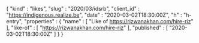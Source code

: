 {
  "kind" : "likes",
  "slug" : "2020/03/idsrb",
  "client_id" : "https://indigenous.realize.be",
  "date" : "2020-03-02T18:30:00Z",
  "h" : "h-entry",
  "properties" : {
    "name" : [ "Like of https://rizwanakhan.com/hire-riz" ],
    "like-of" : [ "https://rizwanakhan.com/hire-riz" ],
    "published" : [ "2020-03-02T18:30:00Z" ]
  }
}
